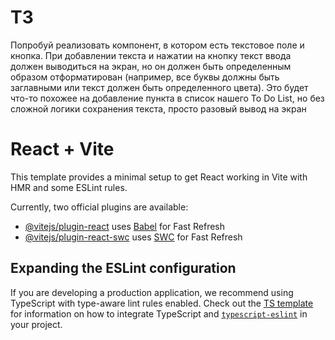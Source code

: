 # ТЗ


Попробуй реализовать компонент, в котором есть текстовое поле и кнопка. При добавлении текста и нажатии на кнопку текст ввода должен выводиться на экран, но он должен быть определенным образом отформатирован (например, все буквы должны быть заглавными или текст должен быть определенного цвета). Это будет что-то похожее на добавление пункта в список нашего To Do List, но без сложной логики сохранения текста, просто разовый вывод на экран








# React + Vite

This template provides a minimal setup to get React working in Vite with HMR and some ESLint rules.

Currently, two official plugins are available:

- [@vitejs/plugin-react](https://github.com/vitejs/vite-plugin-react/blob/main/packages/plugin-react) uses [Babel](https://babeljs.io/) for Fast Refresh
- [@vitejs/plugin-react-swc](https://github.com/vitejs/vite-plugin-react/blob/main/packages/plugin-react-swc) uses [SWC](https://swc.rs/) for Fast Refresh

## Expanding the ESLint configuration

If you are developing a production application, we recommend using TypeScript with type-aware lint rules enabled. Check out the [TS template](https://github.com/vitejs/vite/tree/main/packages/create-vite/template-react-ts) for information on how to integrate TypeScript and [`typescript-eslint`](https://typescript-eslint.io) in your project.
